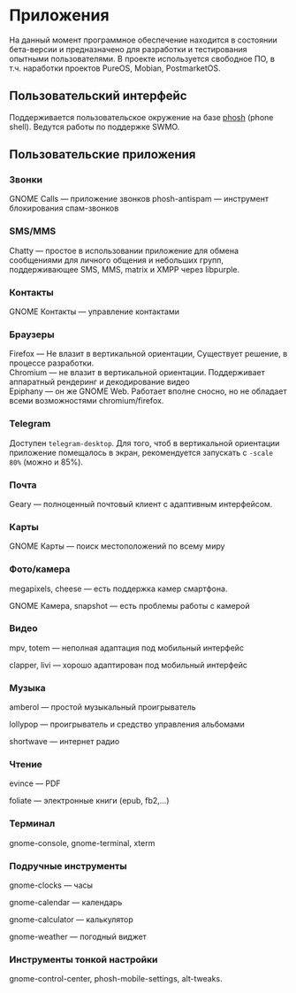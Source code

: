 # Приложения

На данный момент программное обеспечение находится в состоянии бета-версии и предназначено для разработки и тестирования опытными пользователями. В проекте используется свободное ПО, в т.ч. наработки проектов PureOS, Mobian, PostmarketOS.

## Пользовательский интерфейс

Поддерживается пользовательское окружение на базе [phosh](https://phosh.mobi/) (phone shell). Ведутся работы по поддержке SWMO.

## Пользовательские приложения

### Звонки

GNOME Calls — приложение звонков
phosh-antispam — инструмент блокирования спам-звонков

### SMS/MMS

Chatty — простое в использовании приложение для обмена сообщениями для личного общения и небольших групп, поддерживающее SMS, MMS, matrix и XMPP через libpurple.

### Контакты

GNOME Контакты — управление контактами

### Браузеры

Firefox — Не влазит в вертикальной ориентации, Существует решение, в процессе разработки. \
Сhromium — не влазит в вертикальной ориентации. Поддерживает аппаратный рендеринг и декодирование видео \
Epiphany — он же GNOME Web. Работает вполне сносно, но не обладает всеми возможностями chromium/firefox.

### Telegram

Доступен `telegram-desktop`. Для того, чтоб в вертикальной ориентации приложение помещалось в экран, рекомендуется запускать с `-scale 80%` (можно и 85%).

### Почта

Geary — полноценный почтовый клиент с адаптивным интерфейсом.

### Карты

GNOME Карты — поиск местоположений по всему миру

### Фото/камера

megapixels, cheese — есть поддержка камер смартфона.

GNOME Камера, snapshot — есть проблемы работы с камерой

### Видео

mpv, totem — неполная адаптация под мобильный интерфейс

clapper, livi — хорошо адаптирован под мобильный интерфейс

### Музыка

amberol — простой музыкальный проигрыватель

lollypop — проигрыватель и средство управления альбомами

shortwave — интернет радио

### Чтение

evince — PDF

foliate — электронные книги (epub, fb2,…)

### Терминал

gnome-console, gnome-terminal, xterm

### Подручные инструменты

gnome-clocks — часы

gnome-calendar — календарь

gnome-calculator — калькулятор

gnome-weather — погодный виджет

### Инструменты тонкой настройки

gnome-control-center, phosh-mobile-settings, alt-tweaks.
